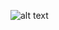 ![alt text](https://github.com/[jaumeollerfernandez]/[puella-magi-madoka-magica-transformations-website]/blob/[main]/img_main.png?raw=true)
